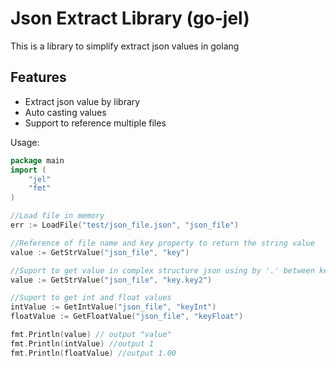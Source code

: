 # Json Extract Library (go-jel)
This is a library to simplify extract json values in golang

## Features 
* Extract json value by library  
* Auto casting values
* Support to reference multiple files



Usage:

```go
package main 
import (
    "jel"
    "fmt"
)

//Load file in memory 
err := LoadFile("test/json_file.json", "json_file")

//Reference of file name and key property to return the string value
value := GetStrValue("json_file", "key")

//Suport to get value in complex structure json using by '.' between keys
value := GetStrValue("json_file", "key.key2")

//Suport to get int and float values 
intValue := GetIntValue("json_file", "keyInt")
floatValue := GetFloatValue("json_file", "keyFloat")

fmt.Println(value) // output "value"
fmt.Println(intValue) //output 1
fmt.Println(floatValue) //output 1.00
```